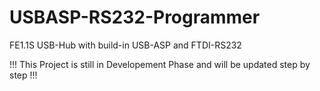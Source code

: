 # USBASP-RS232-Programmer
FE1.1S USB-Hub with build-in USB-ASP and FTDI-RS232



!!! This Project is still in Developement Phase and will be updated step by step !!!
